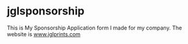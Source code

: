 # jglsponsorship

This is My Sponsorship Application form I made for my company. The website is www.jglprints.com
